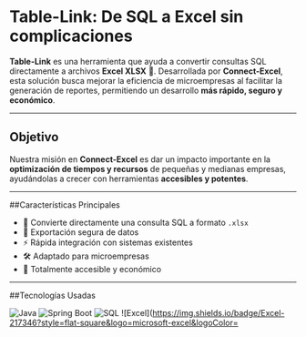 # Table-Link: De SQL a Excel sin complicaciones

**Table-Link** es una herramienta que ayuda a convertir consultas SQL directamente a archivos **Excel XLSX** 📁. Desarrollada por **Connect-Excel**, esta solución busca mejorar la eficiencia de microempresas al facilitar la generación de reportes, permitiendo un desarrollo **más rápido, seguro y económico**.

---

## Objetivo

Nuestra misión en **Connect-Excel** es dar un impacto importante en la **optimización de tiempos y recursos** de pequeñas y medianas empresas, ayudándolas a crecer con herramientas **accesibles y potentes**.

---

##Características Principales

- 🔄 Convierte directamente una consulta SQL a formato `.xlsx`
- 💾 Exportación segura de datos
- ⚡ Rápida integración con sistemas existentes
- 🛠️ Adaptado para microempresas
- 💸 Totalmente accesible y económico

---

##Tecnologías Usadas

![Java](https://img.shields.io/badge/Java-ED8B00?style=flat-square&logo=java&logoColor=white)
![Spring Boot](https://img.shields.io/badge/Spring_Boot-6DB33F?style=flat-square&logo=springboot&logoColor=white)
![SQL](https://img.shields.io/badge/Oracle_SQL-F80000?style=flat-square&logo=oracle&logoColor=white)
![Excel](https://img.shields.io/badge/Excel-217346?style=flat-square&logo=microsoft-excel&logoColor=